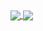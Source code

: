 <a href="https://github.com/anuraghazra/github-readme-stats">
  <img align="center" src="https://github-readme-stats.vercel.app/api?username=mmnkuh&show_icons=true&theme=nightowl" />
</a>

<a href="https://github.com/anuraghazra/github-readme-stats">
  <img align="center" src="https://github-readme-stats.vercel.app/api/top-langs/?username=mmnkuh&layout=compact&bg_color=radial)](https://github.com/anuraghazra/github-readme-stats" />
</a>
 

